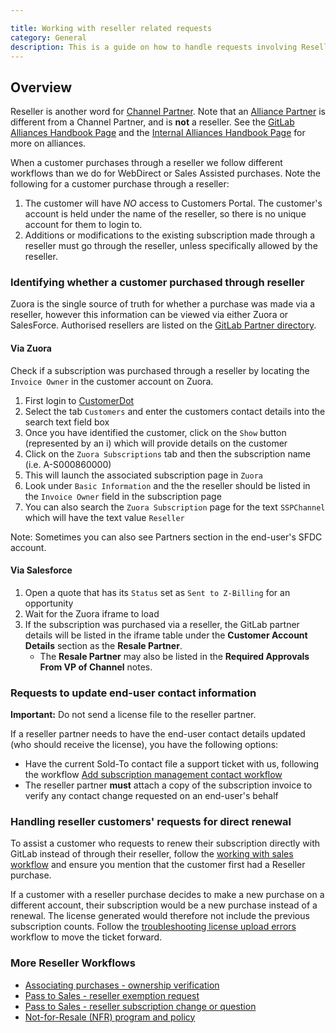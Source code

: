 ```yaml
---

title: Working with reseller related requests
category: General
description: This is a guide on how to handle requests involving Reseller.
---
```





## Overview

Reseller is another word for [Channel Partner](/handbook/resellers/).
Note that an [Alliance Partner](/handbook/support/partnerships/alliance)
is different from a Channel Partner, and is **not** a reseller. See the
[GitLab Alliances Handbook Page](/handbook/alliances/) and the
[Internal Alliances Handbook Page](https://internal.gitlab.com/handbook/alliances/)
for more on alliances.

When a customer purchases through a reseller we follow different workflows than
we do for WebDirect or Sales Assisted purchases. Note the following for a customer purchase through a reseller:

1. The customer will have *NO* access to Customers Portal. The customer's account is held under the name of the reseller, so there is no unique account for them to login to.
1. Additions or modifications to the existing subscription made through a reseller must go through the reseller, unless specifically allowed by the reseller.

### Identifying whether a customer purchased through reseller

Zuora is the single source of truth for whether a purchase was made via a reseller, however this information can be viewed via either Zuora or SalesForce. Authorised resellers are listed on the [GitLab Partner directory](https://partners.gitlab.com/English/directory/).

#### Via Zuora

Check if a subscription was purchased through a reseller by locating the `Invoice Owner` in the customer account on Zuora.

1. First login to [CustomerDot](https://customers.gitlab.com/)
1. Select the tab `Customers` and enter the customers contact details into the search text field box
1. Once you have identified the customer, click on the `Show` button (represented by an i) which will provide details on the customer
1. Click on the `Zuora Subscriptions` tab and then the subscription name (i.e. A-S000860000)
1. This will launch the associated subscription page in `Zuora`
1. Look under `Basic Information` and the the reseller should be listed in the `Invoice Owner` field in the subscription page
1. You can also search the `Zuora Subscription` page for the text `SSPChannel` which will have the text value `Reseller`

Note:  Sometimes you can also see Partners section in the end-user's SFDC account.

#### Via Salesforce

1. Open a quote that has its `Status` set as `Sent to Z-Billing` for an opportunity
1. Wait for the Zuora iframe to load
1. If the subscription was purchased via a reseller, the GitLab partner details will be listed in the iframe table under the **Customer Account Details** section as the **Resale Partner**.
   - The **Resale Partner** may also be listed in the **Required Approvals From VP of Channel** notes.

### Requests to update end-user contact information

**Important:** Do not send a license file to the reseller partner.

If a reseller partner needs to have the end-user contact details updated (who should receive the license), you have the following options:

- Have the current Sold-To contact file a support ticket with us, following the workflow [Add subscription management contact workflow](/handbook/support/license-and-renewals/workflows/customersdot/associating_purchases#add-subscription-management-contact-workflow)
- The reseller partner **must** attach a copy of the subscription invoice to verify any contact change requested on an end-user's behalf

### Handling reseller customers' requests for direct renewal

To assist a customer who requests to renew their subscription directly with GitLab instead of through their reseller, follow the [working with sales workflow](/handbook/support/license-and-renewals/workflows/working_with_sales) and ensure you mention that the customer first had a Reseller purchase.

If a customer with a reseller purchase decides to make a new purchase on a different account, their subscription would be a new purchase instead of a renewal. The license generated would therefore not include the previous subscription counts. Follow the [troubleshooting license upload errors](/handbook/support/license-and-renewals/workflows/self-managed/troubleshoot_license_upload_issues) workflow to move the ticket forward.

### More Reseller Workflows

- [Associating purchases - ownership verification](/handbook/support/license-and-renewals/workflows/customersdot/associating_purchases#ownership-verification)
- [Pass to Sales - reseller exemption request](/handbook/support/license-and-renewals/workflows/self-managed/cloud-licensing#2-are-reseller-purchases-considered-the-same-as-sales-assisted-if-a-customer-purchased-after-2022-07-07-and-needs-a-legacy-license-should-we-send-them-to-their-account-manager-to-go-through-the-exemption-process-or-do-we-treat-them-the-same-as-web-direct-and-give-them-a-legacy-license-file-no-questions-asked)
- [Pass to Sales - reseller subscription change or question](/handbook/support/license-and-renewals/workflows/working_with_sales#a-reseller-or-reseller-customer-wants-to-change-their-subscription-or-ask-a-question)
- [Not-for-Resale (NFR) program and policy](/handbook/resellers/channel-working-with-GitLab/#not-for-resale-nfr-program-and-policy)
